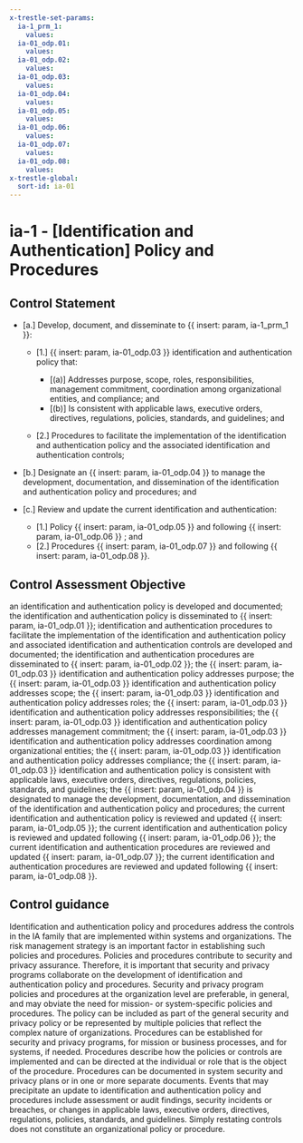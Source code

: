 ```yaml
---
x-trestle-set-params:
  ia-1_prm_1:
    values:
  ia-01_odp.01:
    values:
  ia-01_odp.02:
    values:
  ia-01_odp.03:
    values:
  ia-01_odp.04:
    values:
  ia-01_odp.05:
    values:
  ia-01_odp.06:
    values:
  ia-01_odp.07:
    values:
  ia-01_odp.08:
    values:
x-trestle-global:
  sort-id: ia-01
---
```


# ia-1 - \[Identification and Authentication\] Policy and Procedures

## Control Statement

- \[a.\] Develop, document, and disseminate to {{ insert: param, ia-1_prm_1 }}:

  - \[1.\] {{ insert: param, ia-01_odp.03 }} identification and authentication policy that:

    - \[(a)\] Addresses purpose, scope, roles, responsibilities, management commitment, coordination among organizational entities, and compliance; and
    - \[(b)\] Is consistent with applicable laws, executive orders, directives, regulations, policies, standards, and guidelines; and

  - \[2.\] Procedures to facilitate the implementation of the identification and authentication policy and the associated identification and authentication controls;

- \[b.\] Designate an {{ insert: param, ia-01_odp.04 }} to manage the development, documentation, and dissemination of the identification and authentication policy and procedures; and

- \[c.\] Review and update the current identification and authentication:

  - \[1.\] Policy {{ insert: param, ia-01_odp.05 }} and following {{ insert: param, ia-01_odp.06 }} ; and
  - \[2.\] Procedures {{ insert: param, ia-01_odp.07 }} and following {{ insert: param, ia-01_odp.08 }}.

## Control Assessment Objective

an identification and authentication policy is developed and documented;
the identification and authentication policy is disseminated to {{ insert: param, ia-01_odp.01 }};
identification and authentication procedures to facilitate the implementation of the identification and authentication policy and associated identification and authentication controls are developed and documented;
the identification and authentication procedures are disseminated to {{ insert: param, ia-01_odp.02 }};
the {{ insert: param, ia-01_odp.03 }} identification and authentication policy addresses purpose;
the {{ insert: param, ia-01_odp.03 }} identification and authentication policy addresses scope;
the {{ insert: param, ia-01_odp.03 }} identification and authentication policy addresses roles;
the {{ insert: param, ia-01_odp.03 }} identification and authentication policy addresses responsibilities;
the {{ insert: param, ia-01_odp.03 }} identification and authentication policy addresses management commitment;
the {{ insert: param, ia-01_odp.03 }} identification and authentication policy addresses coordination among organizational entities;
the {{ insert: param, ia-01_odp.03 }} identification and authentication policy addresses compliance;
the {{ insert: param, ia-01_odp.03 }} identification and authentication policy is consistent with applicable laws, executive orders, directives, regulations, policies, standards, and guidelines;
the {{ insert: param, ia-01_odp.04 }} is designated to manage the development, documentation, and dissemination of the identification and authentication policy and procedures;
the current identification and authentication policy is reviewed and updated {{ insert: param, ia-01_odp.05 }};
the current identification and authentication policy is reviewed and updated following {{ insert: param, ia-01_odp.06 }};
the current identification and authentication procedures are reviewed and updated {{ insert: param, ia-01_odp.07 }};
the current identification and authentication procedures are reviewed and updated following {{ insert: param, ia-01_odp.08 }}.

## Control guidance

Identification and authentication policy and procedures address the controls in the IA family that are implemented within systems and organizations. The risk management strategy is an important factor in establishing such policies and procedures. Policies and procedures contribute to security and privacy assurance. Therefore, it is important that security and privacy programs collaborate on the development of identification and authentication policy and procedures. Security and privacy program policies and procedures at the organization level are preferable, in general, and may obviate the need for mission- or system-specific policies and procedures. The policy can be included as part of the general security and privacy policy or be represented by multiple policies that reflect the complex nature of organizations. Procedures can be established for security and privacy programs, for mission or business processes, and for systems, if needed. Procedures describe how the policies or controls are implemented and can be directed at the individual or role that is the object of the procedure. Procedures can be documented in system security and privacy plans or in one or more separate documents. Events that may precipitate an update to identification and authentication policy and procedures include assessment or audit findings, security incidents or breaches, or changes in applicable laws, executive orders, directives, regulations, policies, standards, and guidelines. Simply restating controls does not constitute an organizational policy or procedure.
